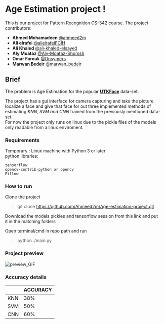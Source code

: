 # Age Estimation project !

This is our project for Pattern Recognition CS-342 course.
The project contributors:
- **Ahmed Mohamadeen** [@ahmeed2m](https://git.io/ahmed)
- **Ali elrafei** [@alielrafeiFCIH](https://github.com/alielrafeiFCIH)
- **Ali Khaled** [@ali-khaled-elsayed](https://github.com/ali-khaled-elsayed)
- **Aly Moataz**  [@Aly-Moataz-Shorosh](https://github.com/Aly-Moataz-Shorosh)
- **Omar Farouk** [@Onsymers](https://github.com/Onsymers)
- **Marwan Bedeir** [@marwan_bedeir](https://github.com/marwan_bedeir)


## Brief
The problem is Age Estimation for the popular **[UTKFace](https://susanqq.github.io/UTKFace/)** data-set.<br>

The project has a gui interface for camera capturing and take the picture localize a face and give that face for out three implemented methods of estimating *KNN, SVM and CNN* trained from the previously mentioned data-set.<br>
For now the project only runs on linux due to the pickle files of the models only readable from a linux enviroment.

### Requirements
Temporary : Linux machine with Python 3 or later<br>
python libraries:
```
tensorflow
opencv-contrib-python or opencv
Pillow
```
### How to run
Clone the project
>git clone https://github.com/Ahmeed2m/Age-estimation-project.git

Download the models pickles and tensorflow session from this link and put it in the matching folders <br>
<link will be added>
Open terminal/cmd in repo path and run

>python ./main.py

### Project preview

![preview_GIF](https://media.giphy.com/media/Qx5dC1X50WfAI2ETOl/giphy.gif)

### Accuracy details


|                |ACCURACY       | 
|----------------|---------------|
|KNN             |38%            | 
|SVM             |50%            | 
|CNN             |60%            | 

